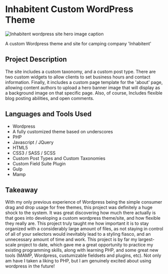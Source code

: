 
# Inhabitent Custom WordPress Theme
<img src="https://camo.githubusercontent.com/b4ac21d6cc0abae0c324368b46513c2dcaa1a25f/687474703a2f2f692e696d6775722e636f6d2f50463751687a302e706e67" alt="Inhabitent wordpress site hero image caption">

A custom Wordpress theme and site for camping company 'Inhabitent'

## Project Description

The site includes a custom taxonomy, and a custom post type.  There are two custom widgets to allow clients to set business hours and contact 
information. Finally, it includes a custom page template for the 'about' page, allowing content authors to upload a hero banner
image that will display as a background image on that specific page. Also, of course, Includes flexible blog posting abilities, and open comments. 

## Languages and Tools Used

- Wordpress
- A fully customized theme based on underscores
- PHP
- Javascript / JQuery
- HTML5
- CSS3 / SASS / SCSS
- Custom Post Types and Custom Taxonomies
- Custom Field Suite Plugin
- Gulp
- Mamp


## Takeaway
    
With my only previous experience of Wordpress being the simple consumer drag and drop usage for free themes, 
this project was definitely a huge shock to the system.  It was great discovering how much there actually is that goes into 
developing a custom wordpress theme/site, and how flexible they really are.  This project truly taught me how important it 
is to stay organized with a considerably large amount of files, as not staying in control of all of your selectors would 
inevitably lead to a styling fiasco, and an unnecessary amount of time and work. This project is by far my largest-scale 
project to date, which gave me a great opportunity to practice my existing programming skills, along with learning PHP, 
and some great new tools (MAMP, Wordpress, custumizable fieldsets and plugins, etc).  Not only am have I taken a liking to 
PHP, but I am genuinely excited about using wordpress in the future!
